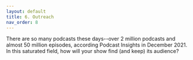 ```yaml
---
layout: default
title: 6. Outreach
nav_order: 8
---
```


There are so many podcasts these days--over 2 million podcasts and almost 50 million episodes, according Podcast Insights in December 2021. In this saturated field, how will your show find (and keep) its audience?
